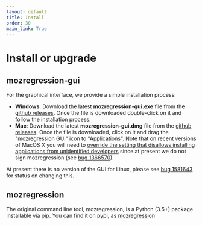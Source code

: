 ```yaml
---
layout: default
title: Install
order: 30
main_link: True
---
```


# Install or upgrade

## mozregression-gui

For the graphical interface, we provide a simple installation process:

- **Windows**:
  Download the latest **mozregression-gui.exe** file from the
  [github releases]. Once the file is downloaded double-click on it and
  follow the installation process.
- **Mac**:
  Download the latest **mozregression-gui.dmg** file from the
  [github releases]. Once the file is downloaded, click on it and drag
  the "mozregression GUI" icon to "Applications". Note that on recent
  versions of MacOS X you will need to [override the setting that disallows
  installing applications from unidentified developers](https://support.apple.com/en-ca/guide/mac-help/mh40616/mac) since at present we do not sign mozregression (see
  [bug 1366570]).

At present there is no version of the GUI for Linux, please see [bug 1581643]
for status on changing this.

## mozregression

The original command line tool, mozregression, is a Python (3.5+)
package installable via [pip]. You can find it on pypi, as
[mozregression](https://pypi.org/project/mozregression/)

[github releases]: https://github.com/mozilla/mozregression/releases
[bug 1366570]: https://bugzilla.mozilla.org/show_bug.cgi?id=1366570
[bug 1581643]: https://bugzilla.mozilla.org/show_bug.cgi?id=1581643
[pip]: https://pypi.org/project/pip/
